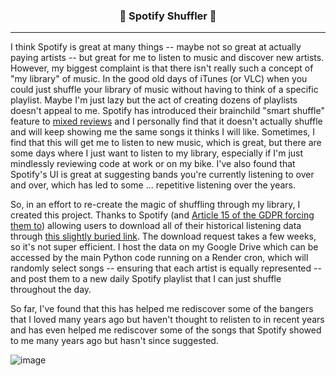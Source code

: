 <h3 align="center">🔀 Spotify Shuffler 🔀</h3>

---

I think Spotify is great at many things -- maybe not so great at actually paying artists -- but great for me to listen to music and discover new artists. However, my biggest complaint is that there isn't really such a concept of "my library" of music. In the good old days of iTunes (or VLC) when you could just shuffle your library of music without having to think of a specific playlist. Maybe I'm just lazy but the act of creating dozens of playlists doesn't appeal to me. Spotify has introduced their brainchild "smart shuffle" feature to [mixed reviews](https://www.reddit.com/r/spotify/comments/17wlnur/spotify_only_wants_you_to_use_smart_shuffle_now/) and I personally find that it doesn't actually shuffle and will keep showing me the same songs it thinks I will like. Sometimes, I find that this will get me to listen to new music, which is great, but there are some days where I just want to listen to my library, especially if I'm just mindlessly reviewing code at work or on my bike. I've also found that Spotify's UI is great at suggesting bands you're currently listening to over and over, which has led to some ... repetitive listening over the years.

So, in an effort to re-create the magic of shuffling through my library, I created this project. Thanks to Spotify (and [Article 15 of the GDPR forcing them to](https://support.spotify.com/us/article/gdpr-article-15-information/?ref=related)) allowing users to download all of their historical listening data through [this slightly buried link](https://www.spotify.com/us/account/privacy/). The download request takes a few weeks, so it's not super efficient. I host the data on my Google Drive which can be accessed by the main Python code running on a Render cron, which will randomly select songs -- ensuring that each artist is equally represented -- and post them to a new daily Spotify playlist that I can just shuffle throughout the day. 

So far, I've found that this has helped me rediscover some of the bangers that I loved many years ago but haven't thought to relisten to in recent years and has even helped me rediscover some of the songs that Spotify showed to me many years ago but hasn't since suggested.

![image](https://github.com/GWarrenn/spotify-shuffler/assets/6651576/f83cbb71-6a38-4bfd-b966-5bbf1200e4de)
